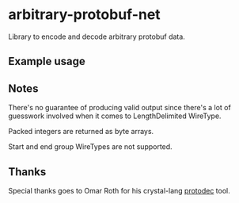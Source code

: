 # arbitrary-protobuf-net

Library to encode and decode arbitrary protobuf data.

## Example usage

## Notes

There's no guarantee of producing valid output since there's a lot of guesswork involved when it comes to LengthDelimited WireType.

Packed integers are returned as byte arrays. 

Start and end group WireTypes are not supported.

## Thanks

Special thanks goes to Omar Roth for his crystal-lang [protodec](https://github.com/omarroth/protodec) tool.
